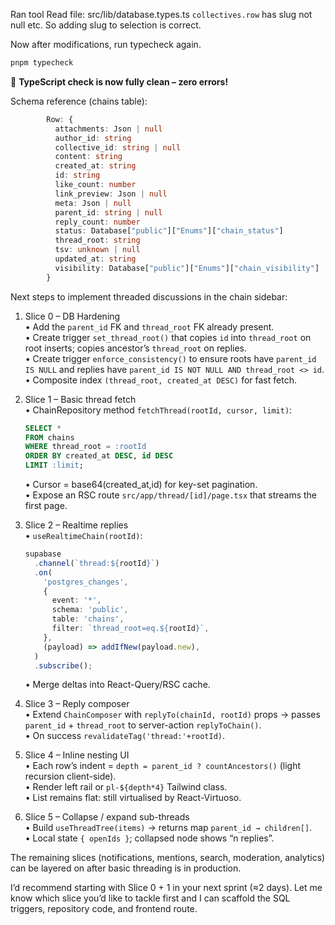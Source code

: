 Ran tool
Read file: src/lib/database.types.ts
`collectives.row` has slug not null etc. So adding slug to selection is correct.

Now after modifications, run typecheck again.

```bash
pnpm typecheck
```

🎉 **TypeScript check is now fully clean – zero errors!**

Schema reference (chains table):

```98:130:src/lib/database.types.ts
        Row: {
          attachments: Json | null
          author_id: string
          collective_id: string | null
          content: string
          created_at: string
          id: string
          like_count: number
          link_preview: Json | null
          meta: Json | null
          parent_id: string | null
          reply_count: number
          status: Database["public"]["Enums"]["chain_status"]
          thread_root: string
          tsv: unknown | null
          updated_at: string
          visibility: Database["public"]["Enums"]["chain_visibility"]
        }
```

Next steps to implement threaded discussions in the chain sidebar:

1. Slice 0 – DB Hardening  
   • Add the `parent_id` FK and `thread_root` FK already present.  
   • Create trigger `set_thread_root()` that copies `id` into `thread_root` on root inserts; copies ancestor’s `thread_root` on replies.  
   • Create trigger `enforce_consistency()` to ensure roots have `parent_id IS NULL` and replies have `parent_id IS NOT NULL AND thread_root <> id`.  
   • Composite index `(thread_root, created_at DESC)` for fast fetch.

2. Slice 1 – Basic thread fetch  
   • ChainRepository method `fetchThread(rootId, cursor, limit)`:

   ```sql
   SELECT *
   FROM chains
   WHERE thread_root = :rootId
   ORDER BY created_at DESC, id DESC
   LIMIT :limit;
   ```

   • Cursor = base64(created_at,id) for key-set pagination.  
   • Expose an RSC route `src/app/thread/[id]/page.tsx` that streams the first page.

3. Slice 2 – Realtime replies  
   • `useRealtimeChain(rootId)`:

   ```ts
   supabase
     .channel(`thread:${rootId}`)
     .on(
       'postgres_changes',
       {
         event: '*',
         schema: 'public',
         table: 'chains',
         filter: `thread_root=eq.${rootId}`,
       },
       (payload) => addIfNew(payload.new),
     )
     .subscribe();
   ```

   • Merge deltas into React-Query/RSC cache.

4. Slice 3 – Reply composer  
   • Extend `ChainComposer` with `replyTo(chainId, rootId)` props → passes `parent_id` + `thread_root` to server-action `replyToChain()`.  
   • On success `revalidateTag('thread:'+rootId)`.

5. Slice 4 – Inline nesting UI  
   • Each row’s indent = `depth = parent_id ? countAncestors()` (light recursion client-side).  
   • Render left rail or `pl-${depth*4}` Tailwind class.  
   • List remains flat: still virtualised by React-Virtuoso.

6. Slice 5 – Collapse / expand sub-threads  
   • Build `useThreadTree(items)` → returns map `parent_id → children[]`.  
   • Local state `{ openIds }`; collapsed node shows “n replies”.

The remaining slices (notifications, mentions, search, moderation, analytics) can be layered on after basic threading is in production.

I’d recommend starting with Slice 0 + 1 in your next sprint (≈2 days). Let me know which slice you’d like to tackle first and I can scaffold the SQL triggers, repository code, and frontend route.
